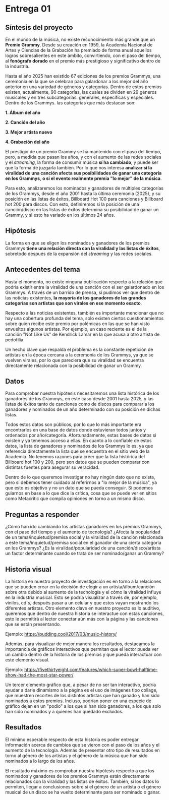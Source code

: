 # Entrega 01
## Síntesis del proyecto
En el mundo de la música, no existe reconocimiento más grande que un **Premio Grammy**. Desde su creación en 1959, la Academia Nacional de Artes y Ciencias de la Grabación ha premiado de forma anual aquellos logros sobresalientes en este ámbito, convirtiendo, con el paso del tiempo, al **fonógrafo dorado** en el premio más prestigioso y significativo dentro de la industria.

Hasta el año 2025 han existido 67 ediciones de los premios Grammys, una ceremonia en la que se celebran para galardonar a los mejor del año anterior en una variedad de géneros y categorías. Dentro de estos premios existen, actualmente, 90 categorías, las cuales se dividen en 29 géneros musicales y en tres subcategorías: generales, específicas y especiales. Dentro de los Grammys. las categorías que más destacan son:

**1. Álbum del año**

**2. Canción del año**

**3. Mejor artista nuevo**

**4. Grabación del año**

El prestigio de un premio Grammy se ha mantenido con el paso del tiempo, pero, a medida que pasan los años, y con el aumento de las redes sociales y el *streaming*, la forma de consumir música **sí ha cambiado**, y puede ser que la forma de juzgarla también. Por lo que nos interesa **analizar si la viralidad de una canción afecta sus posibilidades de ganar una categoría en los Grammys**, **o si el evento realmente premia "lo mejor" de la música**.

Para esto, analizaremos los nominados y ganadores de múltiples categorías de los Grammys, desde el año 2001 hasta la última ceremonia (2025), y su posición en las listas de éxitos, Billboard Hot 100 para canciones y Billboard hot 200 para discos. Con esto, definiremos si la posición de una canción/disco en las listas de éxitos determina su posibilidad de ganar un Grammy, y si esto ha variado en los últimos 24 años.



## Hipótesis

La forma en que se eligen los nominados y ganadores de los premios Grammys **tiene una relación directa con la viralidad y las listas de éxitos**, sobretodo después de la expansión del *streaming* y las redes sociales.

## Antecedentes del tema

Hasta el momento, no existe ninguna publicación respecto a la relación que podría existir entre la viralidad de una canción con el ser galardonado en los Grammys. A través de un barrido de prensa, sí pudimos ver que dentro de las noticias existentes, **la mayoría de los ganadores de las grandes categorías son artistas que son virales en ese momento exacto**. 

Respecto a las noticias existentes, también es importante mencionar que no hay una cobertura profunda del tema, solo existen ciertos cuestionamientos sobre quien recibe este premio por polémicas en las que se han visto envueltos algunos artistas. Por ejemplo, un caso reciente es el de la canción "Not Like Us" de Kendrick Lamar en la que acusa a otro artista de pedofilia. 

Un hecho clave que respalda el problema es la constante repetición de artistas en la época cercana a la ceremonia de los Grammys, ya que se vuelven virales, por lo que pareciera que su viralidad se encuentra directamente relacionada con la posibilidad de ganar un Grammy. 

## Datos

Para comprobar nuestra hipótesis necesitaremos una lista histórica de los ganadores de los Grammys, en este caso desde 2001 hasta 2025, y las listas de éxitos tanto de canciones como de discos para comparar a los ganadores y nominados de un año determinado con su posición en dichas listas. 

Todos estos datos son públicos, por lo que lo más importante era encontrarlos en una base de datos donde estuvieran todos juntos y ordenados por año/categoría. Afortunadamente, estas bases de datos si existen y ya tenemos acceso a ellas. En cuanto a lo confiable de estos datos, la lista de ganadores y nominados de los Grammys lo es, ya que referencia directamente la lista que se encuentra en el sitio web de la Academia. No tenemos razones para creer que la lista histórica del Billboard hot 100 y 200, pero son datos que se pueden comparar con distintas fuentes para asegurar su veracidad. 

Dentro de lo que queremos investigar no hay ningún dato que no exista, pero si debemos tener cuidado al referirnos a "lo mejor de la música", ya que esto es objetivo y no un dato que se pueda conseguir. Si podemos guiarnos en base a lo que dice la crítica, cosa que se puede ver en sitios como Metacritic que compila opiniones en torno a un mismo disco.

## Preguntas a responder

¿Cómo han ido cambiando los artistas ganadores en los premios Grammys, con el paso del tiempo y el aumento de tecnología?
¿Afecta la popularidad de un tema/inquietud/premisa social y la viralidad de la canción relacionada a este tema/inquietud/premisa social en el ganador de una cierta categoría en los Grammys?
¿Es la viralidad/popularidad de una canción/disco/artista un factor determinante cuando se trata de ser nominado/ganar un Grammy?

## Historia visual
La historia en nuestro proyecto de investigación es en torno a la relaciones que se pueden crear en la decisión de elegir a un artista/álbum/canción sobre otra debido al aumento de la tecnología y el cómo la viralidad influye en la industria musical. 
Esto se podría visualizar a través de, por ejemplo, vinilos, cd´s, después pasar a un celular y que estos vayan mostrando los diferentes artistas. Otro elemento clave en nuestro proyecto es lo auditivo, queremos que dentro de nuestra historia se interactue con estas canciones, esto le permitirá al lector conectar aún más con la página y las canciones que se están presentando. 

Ejemplo: https://pudding.cool/2017/03/music-history/ 

Además, para visualizar de mejor manera los resultados, destacamos la importancia de gráficos interactivos que permitan que el lector pueda ver un cambio dentro de la historia de los premios y que pueda interactuar con este elemento visual. 

Ejemplo: 
https://fivethirtyeight.com/features/which-super-bowl-halftime-show-had-the-most-star-power/

Un tercer elemento gráfico que, a pesar de no ser tan interactivo, podría ayudar a darle dinamismo a la página es el uso de imágenes tipo collage, que muestren recortes de los distintos artistas que han ganado y han sido nominados a estos premios. Incluso, podrían poner en una especie de gráfico dejan en un "podio" a los que si han sido ganadores, a los que solo han sido nominados y a quienes han quedado excluídos. 

## Resultados
El mínimo esperable respecto de esta historia es poder entregar información acerca de cambios que se vieron con el paso de los años y el aumento de la tecnología. Además de presentar otro tipo de resultados en torno al género de los artistas y el género de la música que han sido nominados a lo largo de los años.

El resultado máximo es comprobar nuestra hipótesis respecto a que los nominados y ganadores de los premios Grammys están directamente relacionados con la viralidad y las listas de éxitos. También, si los datos lo permiten, llegar a conclusiones sobre si el género de un artista o el género musical de un disco se ha vuelto determinante para ser nominado o ganar.
